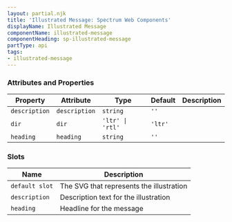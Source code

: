 ```yaml
---
layout: partial.njk
title: 'Illustrated Message: Spectrum Web Components'
displayName: Illustrated Message
componentName: illustrated-message
componentHeading: sp-illustrated-message
partType: api
tags:
- illustrated-message
---
```


### Attributes and Properties

<div class="table-container">
<table class="spectrum-Table spectrum-Table--sizeM">
<thead class="spectrum-Table-head">
<tr>

<th class="spectrum-Table-headCell">
Property
</th>

<th class="spectrum-Table-headCell">
Attribute
</th>

<th class="spectrum-Table-headCell">
Type
</th>

<th class="spectrum-Table-headCell">
Default
</th>

<th class="spectrum-Table-headCell">
Description
</th>

</tr>
</thead>
<tbody class="spectrum-Table-body">

<tr class="spectrum-Table-row" id="attributes and properties_description" data-name="Property" data-value="description">

<td class="spectrum-Table-cell">
<code>description</code>
</td>

<td class="spectrum-Table-cell">
<code>description</code>
</td>

<td class="spectrum-Table-cell">
<code>string</code>
</td>

<td class="spectrum-Table-cell">
<code>''</code>
</td>

<td class="spectrum-Table-cell">

</td>

</tr>

<tr class="spectrum-Table-row" id="attributes and properties_dir" data-name="Property" data-value="dir">

<td class="spectrum-Table-cell">
<code>dir</code>
</td>

<td class="spectrum-Table-cell">
<code>dir</code>
</td>

<td class="spectrum-Table-cell">
<code>'ltr' | 'rtl'</code>
</td>

<td class="spectrum-Table-cell">
<code>'ltr'</code>
</td>

<td class="spectrum-Table-cell">

</td>

</tr>

<tr class="spectrum-Table-row" id="attributes and properties_heading" data-name="Property" data-value="heading">

<td class="spectrum-Table-cell">
<code>heading</code>
</td>

<td class="spectrum-Table-cell">
<code>heading</code>
</td>

<td class="spectrum-Table-cell">
<code>string</code>
</td>

<td class="spectrum-Table-cell">
<code>''</code>
</td>

<td class="spectrum-Table-cell">

</td>

</tr>

</tbody>
</table>
</div>
    

### Slots

<div class="table-container">
<table class="spectrum-Table spectrum-Table--sizeM">
<thead class="spectrum-Table-head">
<tr>

<th class="spectrum-Table-headCell">
Name
</th>

<th class="spectrum-Table-headCell">
Description
</th>

</tr>
</thead>
<tbody class="spectrum-Table-body">

<tr class="spectrum-Table-row" id="slots_" data-name="Slot name" data-value="default slot">

<td class="spectrum-Table-cell">
<code>default slot</code>
</td>

<td class="spectrum-Table-cell">
The SVG that represents the illustration
</td>

</tr>

<tr class="spectrum-Table-row" id="slots_description" data-name="Slot name" data-value="description">

<td class="spectrum-Table-cell">
<code>description</code>
</td>

<td class="spectrum-Table-cell">
Description text for the illustration
</td>

</tr>

<tr class="spectrum-Table-row" id="slots_heading" data-name="Slot name" data-value="heading">

<td class="spectrum-Table-cell">
<code>heading</code>
</td>

<td class="spectrum-Table-cell">
Headline for the message
</td>

</tr>

</tbody>
</table>
</div>
    

